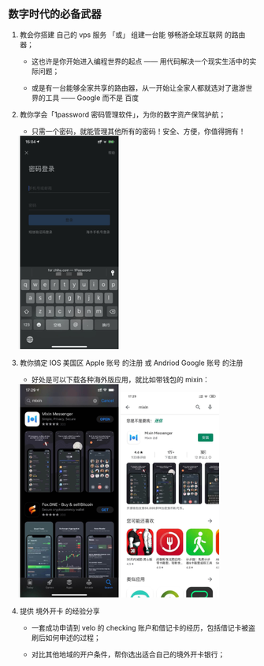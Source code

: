 ## 数字时代的必备武器

1. 教会你搭建 自己的 vps 服务 「或」 组建一台能 够畅游全球互联网 的路由器；
    - 这也许是你开始进入编程世界的起点 —— 用代码解决一个现实生活中的实际问题；

    - 或是有一台能够全家共享的路由器，从一开始让全家人都就选对了遨游世界的工具 —— Google 而不是 百度

2. 教你学会「1password 密码管理软件」，为你的数字资产保驾护航；
    - 只需一个密码，就能管理其他所有的密码！安全、方便，你值得拥有！

    <img src='../assets/1password.png' alt='1password' width='200'/>

3. 教你搞定 IOS 美国区 Apple 账号 的注册 或 Andriod Google 账号 的注册
    - 好处是可以下载各种海外版应用，就比如带钱包的 mixin：

    <img src='../assets/mixin_ios.jpg' alt='mixin Ios 下载' width='200'/>
    <img src='../assets/mixin_android.jpg' alt='mixin Android 下载' width='200'/>

4. 提供 境外开卡 的经验分享
    - 一套成功申请到 velo 的 checking 账户和借记卡的经历，包括借记卡被盗刷后如何申述的过程；

    - 对比其他地域的开户条件，帮你选出适合自己的境外开卡银行；